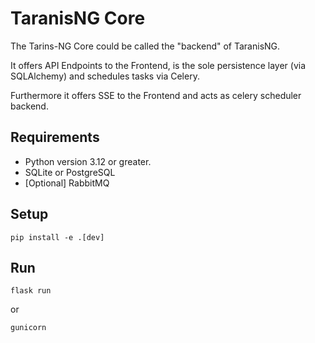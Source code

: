 # TaranisNG Core

The Tarins-NG Core could be called the "backend" of TaranisNG.

It offers API Endpoints to the Frontend, is the sole persistence layer (via SQLAlchemy) and schedules tasks via Celery.

Furthermore it offers SSE to the Frontend and acts as celery scheduler backend.


## Requirements

* Python version 3.12 or greater.
* SQLite or PostgreSQL
* [Optional] RabbitMQ


## Setup

`pip install -e .[dev]`

## Run

`flask run`

or

`gunicorn`

